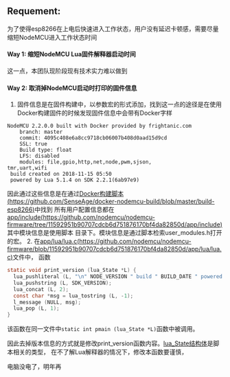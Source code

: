 ## Requement: 
为了使得esp8266在上电后快速进入工作状态，用户没有延迟卡顿感，需要尽量缩短NodeMCU进入工作状态时间

#### Way 1: 缩短NodeMCU Lua固件解释器启动时间
这一点，本团队现阶段现有技术实力难以做到

#### Way 2: 取消掉NodeMCU启动时打印的固件信息
1. 固件信息是在固件构建中，以参数宏的形式添加，找到这一点的途径是在使用Docker构建固件的时候发现固件信息中会带有Docker字样
```
NodeMCU 2.2.0.0 built with Docker provided by frightanic.com
	branch: master
	commit: 4095c408e6a8cc9718cb06007b408d0aad15d9cd
	SSL: true
	Build type: float
	LFS: disabled
	modules: file,gpio,http,net,node,pwm,sjson,
tmr,uart,wifi
 build created on 2018-11-15 05:50
 powered by Lua 5.1.4 on SDK 2.2.1(6ab97e9)
 ```
 因此通过这些信息是在通过[Docker构建脚本(https://github.com/SenseAge/docker-nodemcu-build/blob/master/build-esp8266)](https://github.com/SenseAge/docker-nodemcu-build/blob/master/build-esp8266)中找到
所有用户配置信息都在[app/include(https://github.com/nodemcu/nodemcu-firmware/tree/11592951b90707cdcb6d751876170bf4da82850d/app/include)](https://github.com/nodemcu/nodemcu-firmware/tree/11592951b90707cdcb6d751876170bf4da82850d/app/include)其中模块信息是使用脚本
目录下。模块信息是通过脚本检索user_modules.h打开的宏。
2. 在[app/lua/lua.c(https://github.com/nodemcu/nodemcu-firmware/blob/11592951b90707cdcb6d751876170bf4da82850d/app/lua/lua.c)](https://github.com/nodemcu/nodemcu-firmware/blob/11592951b90707cdcb6d751876170bf4da82850d/app/lua/lua.c)文件中，
函数
```C
static void print_version (lua_State *L) {
  lua_pushliteral (L, "\n" NODE_VERSION " build " BUILD_DATE " powered by " LUA_RELEASE " on SDK ");
  lua_pushstring (L, SDK_VERSION);
  lua_concat (L, 2);
  const char *msg = lua_tostring (L, -1);
  l_message (NULL, msg);
  lua_pop (L, 1);
}
```
该函数在同一文件中`static int pmain (lua_State *L)`函数中被调用。

因此去掉版本信息的方式就是修改print_version函数内容。[lua_State结构体](https://www.cnblogs.com/cnxkey/articles/4235127.html)是脚本相关的类型，
在不了解Lua解释器的情况下，修改本函数要谨慎，

电脑没电了，明年再


